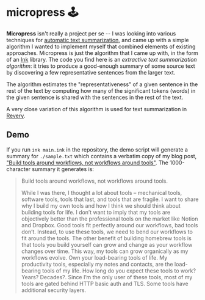 # micropress 🕹

**Micropress** isn't really a project per se -- I was looking into various techniques for [automatic text summarization](https://en.wikipedia.org/wiki/Automatic_summarization), and came up with a simple algorithm I wanted to implement myself that combined elements of existing approaches. Micropress is just the algorithm that I came up with, in the form of an [Ink](https://dotink.co) library. The code you find here is an _extractive text summarization algorithm_: it tries to produce a good-enough summary of some source text by discovering a few representative sentences from the larger text.

The algorithm estimates the "representativeness" of a given sentence in the rest of the text by computing how many of the significant tokens (words) in the given sentence is shared with the sentences in the rest of the text.

A very close variation of this algorithm is used for text summarization in [Revery](https://github.com/thesephist/revery).

## Demo

If you run `ink main.ink` in the repository, the demo script will generate a summary for `./sample.txt` which contains a verbatim copy of my blog post, ["Build tools around workflows, not workflows around tools"](https://thesephist.com/posts/tools/). The 1000-character summary it generates is:

>Build tools around workflows, not workflows around tools.
>
>While I was there, I thought a lot about tools – mechanical tools, software tools, tools that last, and tools that are fragile.  I want to share why I build my own tools and how I think we should think about building tools for life.  I don’t want to imply that my tools are objectively better than the professional tools on the market like Notion and Dropbox.  Good tools fit perfectly around our workflows, bad tools don’t.  Instead, to use these tools, we need to bend our workflows to fit around the tools.  The other benefit of building homebrew tools is that tools you build yourself can grow and change as your workflow changes over time.  This way, my tools can grow organically as my workflows evolve.  Own your load-bearing tools of life.  My productivity tools, especially my notes and contacts, are the load-bearing tools of my life.  How long do you expect these tools to work? Years? Decades?.  Since I’m the only user of these tools, most of my tools are gated behind HTTP basic auth and TLS.  Some tools have additional security layers.

